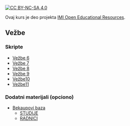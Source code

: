 [![CC BY-NC-SA 4.0][licence-shield]][licence]

Ovaj kurs je deo projekta [IMI Open Educational Resources](https://imioer.github.io).

## Vežbe

### Skripte

- [Vežbe 6](vezbe/06.md)
- [Vežbe 7](vezbe/07.md)
- [Vežbe 8](vezbe/08.md)
- [Vežbe 9](vezbe/09.md)
- [Vežbe10](vezbe/10.md)
- [Vežbe11](vezbe/11.md)

### Dodatni materijali (opciono)

- [Bekaupovi baza]()
    - [STUDIJE](materijali/STUDIJE.bak)
    - [RADNICI](materijali/Radnici.bak)

[licence]: http://creativecommons.org/licenses/by-nc-sa/4.0/
[licence-shield]: https://img.shields.io/badge/License-CC%20BY--NC--SA%204.0-lightgrey.svg
